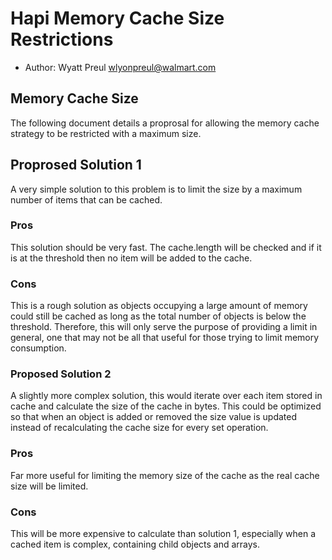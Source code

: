# Hapi Memory Cache Size Restrictions

* Author: Wyatt Preul <wlyonpreul@walmart.com>

## Memory Cache Size

The following document details a proprosal for allowing the memory cache strategy to be restricted with a maximum size.

## Proprosed Solution 1

A very simple solution to this problem is to limit the size by a maximum number of items that can be cached.

### Pros
This solution should be very fast.  The cache.length will be checked and if it is at the threshold then no item will be added to the cache.

### Cons
This is a rough solution as objects occupying a large amount of memory could still be cached as long as the total number of objects is below the threshold.  Therefore, this will only serve the purpose of providing a limit in general, one that may not be all that useful for those trying to limit memory consumption.


### Proposed Solution 2

A slightly more complex solution, this would iterate over each item stored in cache and calculate the size of the cache in bytes.  This could be optimized so that when an object is added or removed the size value is updated instead of recalculating the cache size for every set operation.

### Pros
Far more useful for limiting the memory size of the cache as the real cache size will be limited.

### Cons
This will be more expensive to calculate than solution 1, especially when a cached item is complex, containing child objects and arrays.